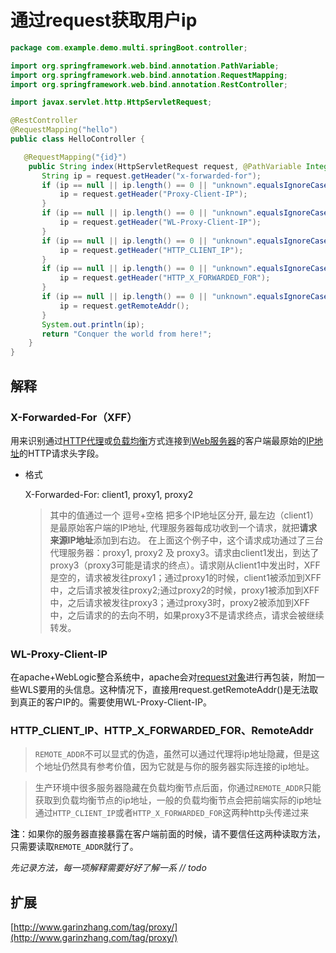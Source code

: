# 通过request获取用户ip

```java
package com.example.demo.multi.springBoot.controller;

import org.springframework.web.bind.annotation.PathVariable;
import org.springframework.web.bind.annotation.RequestMapping;
import org.springframework.web.bind.annotation.RestController;

import javax.servlet.http.HttpServletRequest;

@RestController
@RequestMapping("hello")
public class HelloController {

   @RequestMapping("{id}")
    public String index(HttpServletRequest request, @PathVariable Integer id) {
       String ip = request.getHeader("x-forwarded-for");
       if (ip == null || ip.length() == 0 || "unknown".equalsIgnoreCase(ip)) {
           ip = request.getHeader("Proxy-Client-IP");
       }
       if (ip == null || ip.length() == 0 || "unknown".equalsIgnoreCase(ip)) {
           ip = request.getHeader("WL-Proxy-Client-IP");
       }
       if (ip == null || ip.length() == 0 || "unknown".equalsIgnoreCase(ip)) {
           ip = request.getHeader("HTTP_CLIENT_IP");
       }
       if (ip == null || ip.length() == 0 || "unknown".equalsIgnoreCase(ip)) {
           ip = request.getHeader("HTTP_X_FORWARDED_FOR");
       }
       if (ip == null || ip.length() == 0 || "unknown".equalsIgnoreCase(ip)) {
           ip = request.getRemoteAddr();
       }
       System.out.println(ip);
       return "Conquer the world from here!";
    }
}
```

## 解释

### X-Forwarded-For（XFF）

用来识别通过[HTTP](https://zh.wikipedia.org/wiki/HTTP)[代理](https://zh.wikipedia.org/wiki/%E4%BB%A3%E7%90%86%E6%9C%8D%E5%8A%A1%E5%99%A8)或[负载均衡](https://zh.wikipedia.org/wiki/%E8%B4%9F%E8%BD%BD%E5%9D%87%E8%A1%A1)方式连接到[Web服务器](https://zh.wikipedia.org/wiki/Web%E6%9C%8D%E5%8A%A1%E5%99%A8)的客户端最原始的[IP地址](https://zh.wikipedia.org/wiki/IP%E5%9C%B0%E5%9D%80)的HTTP请求头字段。

* 格式

  X-Forwarded-For: client1, proxy1, proxy2

  > 其中的值通过一个 逗号+空格 把多个IP地址区分开, 最左边（client1）是最原始客户端的IP地址, 代理服务器每成功收到一个请求，就把**请求来源IP地址**添加到右边。 在上面这个例子中，这个请求成功通过了三台代理服务器：proxy1, proxy2 及 proxy3。请求由client1发出，到达了proxy3（proxy3可能是请求的终点）。请求刚从client1中发出时，XFF是空的，请求被发往proxy1；通过proxy1的时候，client1被添加到XFF中，之后请求被发往proxy2;通过proxy2的时候，proxy1被添加到XFF中，之后请求被发往proxy3；通过proxy3时，proxy2被添加到XFF中，之后请求的的去向不明，如果proxy3不是请求终点，请求会被继续转发。



### WL-Proxy-Client-IP

在apache+WebLogic整合系统中，apache会对[request对象](https://www.baidu.com/s?wd=request%E5%AF%B9%E8%B1%A1&tn=SE_PcZhidaonwhc_ngpagmjz&rsv_dl=gh_pc_zhidao)进行再包装，附加一些WLS要用的头信息。这种情况下，直接用request.getRemoteAddr()是无法取到真正的客户IP的。需要使用WL-Proxy-Client-IP。



### HTTP_CLIENT_IP、HTTP_X_FORWARDED_FOR、RemoteAddr

> `REMOTE_ADDR`不可以显式的伪造，虽然可以通过代理将ip地址隐藏，但是这个地址仍然具有参考价值，因为它就是与你的服务器实际连接的ip地址。

> 生产环境中很多服务器隐藏在负载均衡节点后面，你通过`REMOTE_ADDR`只能获取到负载均衡节点的ip地址，一般的负载均衡节点会把前端实际的ip地址通过`HTTP_CLIENT_IP`或者`HTTP_X_FORWARDED_FOR`这两种http头传递过来

**注**：如果你的服务器直接暴露在客户端前面的时候，请不要信任这两种读取方法，只需要读取`REMOTE_ADDR`就行了。





*先记录方法，每一项解释需要好好了解一系 // todo*

## 扩展

[http://www.garinzhang.com/tag/proxy/](http://www.garinzhang.com/tag/proxy/)



